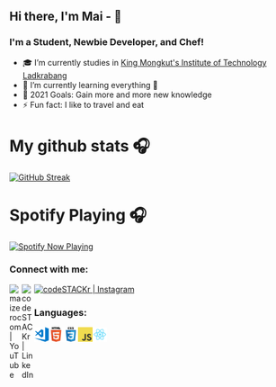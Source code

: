 ## Hi there, I'm Mai - 👋 


### I'm a Student, Newbie Developer, and Chef!

- 🎓 I’m currently studies in [King Mongkut's Institute of Technology Ladkrabang][website]
- 🌱 I’m currently learning everything 🤣
- 🥅 2021 Goals: Gain more and more new knowledge
- ⚡ Fun fact: I like to travel and eat

<h1 align="left"> My github stats 🎧 </h1>

[![GitHub Streak](https://github-readme-streak-stats.herokuapp.com/?user=maizerocom&theme=onedark)](https://github.com/DenverCoder1/github-readme-streak-stats)

<h1 display="inline"> Spotify Playing 🎧 </h1>

[<img src="https://spotify-now-playing.maizerocom.vercel.app/api/spotify-playing" alt="Spotify Now Playing" width="350" />](https://open.spotify.com/user/31rz3hpknevoqjeul3tegpfgfz5u)

### Connect with me:

[<img align="left" alt="maizerocom | YouTube" width="22px" src="https://cdn.jsdelivr.net/npm/simple-icons@v3/icons/facebook.svg" />][facebook]
[<img align="left" alt="codeSTACKr | LinkedIn" width="22px" src="https://cdn.jsdelivr.net/npm/simple-icons@v3/icons/line.svg" />][line]
[<img alt="codeSTACKr | Instagram" width="22px" src="https://cdn.jsdelivr.net/npm/simple-icons@v3/icons/instagram.svg" />][instagram]

### Languages:

<img align="left" alt="Visual Studio Code" width="26px" src="https://raw.githubusercontent.com/github/explore/80688e429a7d4ef2fca1e82350fe8e3517d3494d/topics/visual-studio-code/visual-studio-code.png" />
<img align="left" alt="HTML5" width="26px" src="https://raw.githubusercontent.com/github/explore/80688e429a7d4ef2fca1e82350fe8e3517d3494d/topics/html/html.png" />
<img align="left" alt="CSS3" width="26px" src="https://raw.githubusercontent.com/github/explore/80688e429a7d4ef2fca1e82350fe8e3517d3494d/topics/css/css.png" />
<img align="left" alt="JavaScript" width="26px" src="https://raw.githubusercontent.com/github/explore/80688e429a7d4ef2fca1e82350fe8e3517d3494d/topics/javascript/javascript.png" />
<img align="left" alt="React" width="26px" src="https://raw.githubusercontent.com/github/explore/80688e429a7d4ef2fca1e82350fe8e3517d3494d/topics/react/react.png" />

[website]: https://www.kmitl.ac.th/th
[facebook]: https://www.facebook.com/maizerocom
[line]: https://line.me/ti/p/HsQGTFeYM0
[instagram]: https://www.instagram.com/ma_i_hrp/

